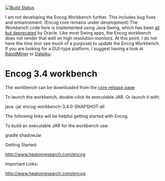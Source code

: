 [![Build Status](https://travis-ci.org/encog/encog-java-workbench.svg?branch=master)](https://travis-ci.org/encog/encog-java-workbench)

I am not developing the Encog Workbench further.  This includes bug fixes and enhancement. (Encog core remains under development) The Workbench code here is implemented using Java Swing, which has been [all but deprecated](https://vaadin.com/blog/clock-ticking-loudly-for-swing-and-swt-users) by Oracle. Like most Swing apps, the Encog workbench does not render that well on high resolution monitors. At this point, I do not have the time (nor see much of a purpose) to update the Encog Workbench.  If you are looking for a GUI-type platform, I suggest having a look at [RapidMiner](https://rapidminer.com/) or [Dataiku](https://www.dataiku.com/dss/editions/).  

Encog 3.4 workbench
===================

The workbench can be downloaded from the [core release page](https://github.com/encog/encog-java-core/releases)

To launch the workbench, double-click its executable JAR.  Or launch it with:

java -jar encog-workbench-3.4.0-SNAPSHOT-all

The following links will be helpful getting started with Encog.

To build an executable JAR for the workbench use:

gradle shadowJar

Getting Started:

http://www.heatonresearch.com/encog

Important Links:

http://www.heatonresearch.com/encog

